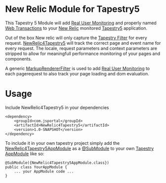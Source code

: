 New Relic Module for Tapestry5
==================

This Tapestry 5 Module will add [Real User Monitoring](https://newrelic.com/docs/features/real-user-monitoring) and 
properly named [Web Transactions](https://newrelic.com/docs/applications-dashboards/web-transactions) to your 
[New Relic](http://www.newrelic.com) monitored [Tapestry5](http://tapestry.apache.org) application. 

Out of the box New relic will only capture the [Tapestry Filter](http://tapestry.apache.org/request-processing.html#RequestProcessing-TapestryFilter) for every request. 
[NewRelic4Tapestry5](https://github.com/joostschouten/newrelic4tapestry5) will track the correct page and event name for every request. 
The locale, request parameters and context parameters are stripped to allow for meaningfull performance monitoring of your pages and components.

A generic [MarkupRendererFilter](http://tapestry.apache.org/current/apidocs/org/apache/tapestry5/services/MarkupRendererFilter.html) is used to add [Real User Monitoring](https://newrelic.com/docs/features/real-user-monitoring)
to each pagerequest to also track your page loading and dom evaluation.

Usage
===

Include NewRelic4Tapestry5 in your dependencies
```
<dependency>
	<groupId>com.jsportal</groupId>
	<artifactId>NewRelic4Tapestry5</artifactId>
	<version>1.0-SNAPSHOT</version>
</dependency>
```

To include it in your own tapestry project simply add the [NewRelic4Tapestry5AppModule](https://github.com/joostschouten/newrelic4tapestry5/blob/master/src/main/java/com/jsportal/newrelic4tapestry5/services/NewRelic4Tapestry5AppModule.java) as a [@SubModule](http://tapestry.apache.org/current/apidocs/index.html?org/apache/tapestry5/javadoc/package-summary.html) to your own [Tapestry AppModule](http://tapestry.apache.org/configuration.html#Configuration-YourApplication%27sModuleClass) like so:

```
@SubModule({NewRelic4Tapestry5AppModule.class})
public class YourAppModule {
	... your AppModule code ...
}
```
